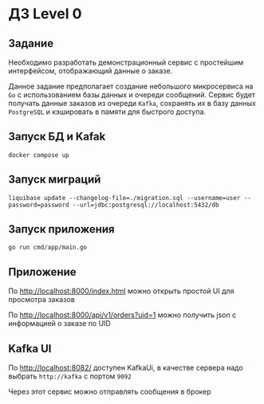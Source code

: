 # ДЗ Level 0

## Задание

Необходимо разработать демонстрационный сервис с простейшим интерфейсом, отображающий данные о заказе.

Данное задание предполагает создание небольшого микросервиса на `Go` с использованием базы данных и очереди сообщений. Сервис будет получать данные заказов из очереди `Kafka`, сохранять их в базу данных `PostgreSQL` и кэшировать в памяти для быстрого доступа.

## Запуск БД и Kafak

```shell
docker compose up
```

## Запуск миграций

```shell
liquibase update --changelog-file=./migration.sql --username=user --password=password --url=jdbc:postgresql://localhost:5432/db
```

## Запуск приложения
```shell
go run cmd/app/main.go 
```

## Приложение

По [http://localhost:8000/index.html](http://localhost:8000/index.html) можно открыть простой UI для просмотра заказов

По [http://localhost:8000/api/v1/orders?uid=1](http://localhost:8000/api/v1/orders?uid=1) можно получить json с информацией о заказе по UID

## Kafka UI

По [http://localhost:8082/](http://localhost:8082/) доступен KafkaUi, в качестве сервера надо выбрать 
`http://kafka` с портом `9092`

Через этот сервис можно отправлять сообщения в брокер
